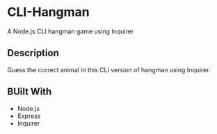 # CLI-Hangman
A Node.js CLI hangman game using Inquirer

## Description
Guess the correct animal in this CLI version of hangman using Inquirer.  

## BUilt With
* Node.js
* Express
* Inquirer
